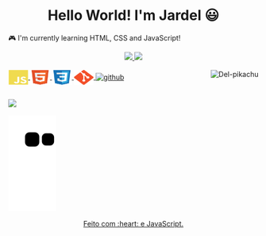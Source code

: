 <h1 align="center">Hello World! I'm Jardel</a> 😃️</h1>

🎮 I'm currently learning HTML, CSS and JavaScript!

<div align="center">
  <a href="https://github.com/delsouza">
  <img height="150em" src="https://github-readme-stats.vercel.app/api?username=delsouza&show_icons=true&theme=dracula&include_all_commits=true&count_private=true"/>
  <img height="150em" src="https://github-readme-stats.vercel.app/api/top-langs/?username=delsouza&layout=compact&langs_count=7&theme=dracula"/>
</div>
<div style="display: inline_block"><br>
  <img align="center" alt="Del-Js" height="30" width="40" src="https://raw.githubusercontent.com/devicons/devicon/master/icons/javascript/javascript-plain.svg">
  <img align="center" alt="Del-HTML" height="30" width="40" src="https://raw.githubusercontent.com/devicons/devicon/master/icons/html5/html5-original.svg">
  <img align="center" alt="Del-CSS" height="30" width="40" src="https://raw.githubusercontent.com/devicons/devicon/master/icons/css3/css3-original.svg">
  <img align="right" alt="Del-pikachu" src="https://external-content.duckduckgo.com/iu/?u=https%3A%2F%2Fi.pinimg.com%2Foriginals%2Fae%2F9e%2F66%2Fae9e664651650698edae4d37ac7b04cc.gif&f=1&nofb=1">
  <img align="center" alt="git" height="30" width="40" src="https://raw.githubusercontent.com/devicons/devicon/master/icons/git/git-original.svg">
  <img align="center" alt="github" height="35" width="35" src="https://cdn.jsdelivr.net/gh/devicons/devicon/icons/github/github-original.svg">
  
</div>
  
  ##
 
<div> 
  <a href="mailto:contato.jardelsouza@gmail.com" target="_blank"><img src="https://img.shields.io/badge/Gmail-D14836?style=for-the-badge&logo=gmail&logoColor=white" target="_blank"
  
  </a>
 
  ![Snake animation](https://github.com/delsouza/delsouza/blob/output/github-contribution-grid-snake.svg)
 
</div>
  
<div align="center">
  
  <p>Feito com :heart: e JavaScript.</p>
  
</div>
  
